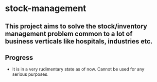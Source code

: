 # stock-management
## This project aims to solve the stock/inventory management problem common to a lot of business verticals like hospitals, industries etc.


## Progress
- It is in a very rudimentary state as of now. Cannot be used for any serious purposes. 